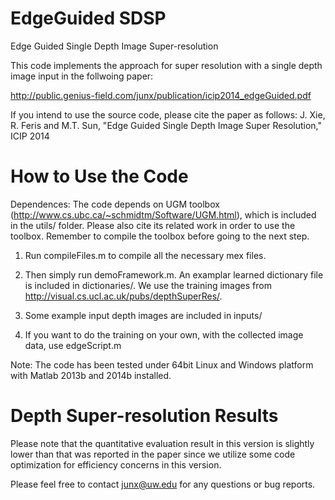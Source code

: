 EdgeGuided SDSP
=======================
Edge Guided Single Depth Image Super-resolution

This code implements the approach for super resolution with a single depth image input in the follwoing paper:

http://public.genius-field.com/junx/publication/icip2014_edgeGuided.pdf

If you intend to use the source code, please cite the paper as follows:
J. Xie, R. Feris and M.T. Sun, "Edge Guided Single Depth Image Super Resolution," ICIP 2014


How to Use the Code
=======================
Dependences:
The code depends on UGM toolbox (http://www.cs.ubc.ca/~schmidtm/Software/UGM.html), which is included in the utils/ folder. Please also cite its related work in order to use the toolbox. Remember to compile the toolbox before going to the next step. 

1. Run compileFiles.m to compile all the necessary mex files.

2. Then simply run demoFramework.m. An examplar learned dictionary file is included in dictionaries/. We use the training images from http://visual.cs.ucl.ac.uk/pubs/depthSuperRes/. 

3. Some example input depth images are included in inputs/

4. If you want to do the training on your own, with the collected image data, use edgeScript.m

Note: The code has been tested under 64bit Linux and Windows platform with Matlab 2013b and 2014b installed. 

Depth Super-resolution Results
=======================
Please note that the quantitative evaluation result in this version is slightly lower than that was reported in the paper since we utilize some code optimization for efficiency concerns in this version. 

Please feel free to contact junx@uw.edu for any questions or bug reports.

